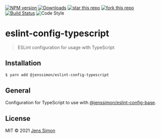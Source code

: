 [![NPM version][npm-image]][npm-url] [![Downloads][npm-downloads-image]][npm-url] [![star this repo][gh-stars-image]][gh-url] [![fork this repo][gh-forks-image]][gh-url] [![Build Status][travis-image]][travis-url] ![Code Style][codestyle-image]

# eslint-config-typescript

> ESLint configuration for usage with TypeScript

## Installation

```sh
$ yarn add @jenssimon/eslint-config-typescript
```

## General

Configuration for TypeScript to use with [@jenssimon/eslint-config-base](https://github.com/jenssimon/eslint-config-base#readme).

## License

MIT © 2021 [Jens Simon](https://github.com/jenssimon)

[npm-url]: https://www.npmjs.com/package/@jenssimon/eslint-config-typescript
[npm-image]: https://badgen.net/npm/v/@jenssimon/eslint-config-typescript
[npm-downloads-image]: https://badgen.net/npm/dw/@jenssimon/eslint-config-typescript

[gh-url]: https://github.com/jenssimon/eslint-config-typescript
[gh-stars-image]: https://badgen.net/github/stars/jenssimon/eslint-config-typescript
[gh-forks-image]: https://badgen.net/github/forks/jenssimon/eslint-config-typescript

[travis-url]: https://travis-ci.com/jenssimon/eslint-config-typescript
[travis-image]: https://travis-ci.com/jenssimon/eslint-config-typescript.svg?branch=master

[codestyle-image]: https://badgen.net/badge/code%20style/airbnb/f2a
